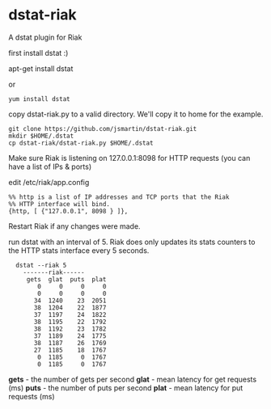 dstat-riak
==========

A dstat plugin for Riak


first install dstat :)

  apt-get install dstat

or

	yum install dstat

copy dstat-riak.py to a valid directory.  We'll copy it to home for the example.

    git clone https://github.com/jsmartin/dstat-riak.git
    mkdir $HOME/.dstat
    cp dstat-riak/dstat-riak.py $HOME/.dstat


Make sure Riak is listening on 127.0.0.1:8098 for HTTP requests (you can have a list of IPs & ports)

edit /etc/riak/app.config

    %% http is a list of IP addresses and TCP ports that the Riak
    %% HTTP interface will bind.
    {http, [ {"127.0.0.1", 8098 } ]},

Restart Riak if any changes were made.

run dstat with an interval of 5.  Riak does only updates its stats counters to the HTTP stats interface every 5 seconds.


	  dstat --riak 5                                                                
		-------riak------
		 gets  glat  puts  plat
		    0     0     0     0
		    0     0     0     0
		   34  1240    23  2051
		   38  1204    22  1877
		   37  1197    24  1822
		   38  1195    22  1792
		   38  1192    23  1782
		   37  1189    24  1775
		   38  1187    26  1769
		   27  1185    18  1767
		    0  1185     0  1767
		    0  1185     0  1767
		    
**gets** - the number of gets per second
**glat** - mean latency for get requests (ms)
**puts** - the number of puts per second
**plat** - mean latency for put requests (ms)
